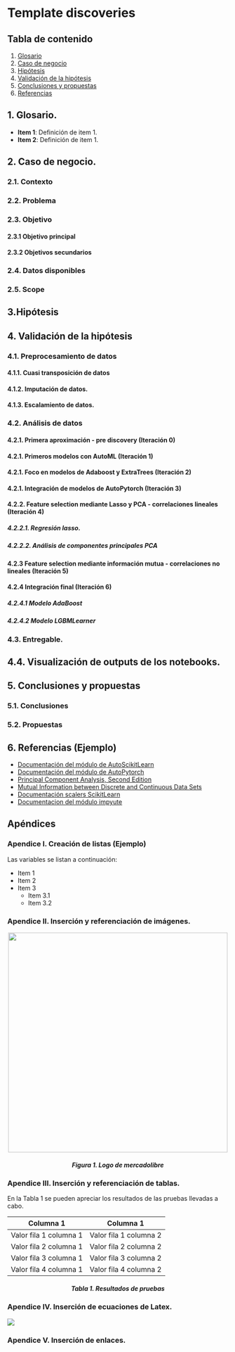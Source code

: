 # Template discoveries 

## Tabla de contenido

1. [ Glosario ](#glosario)
2. [ Caso de negocio ](#caso_negocio)
3. [ Hipótesis ](#hipotesis)
4. [ Validación de la hipótesis](#validacion_hipotests)
5. [ Conclusiones y propuestas](#conclusiones)
6. [ Referencias ](#referencias)
 
<a name="glosario"></a>
## 1. Glosario.

- **Item 1**: Definición de item 1.
- **Item 2**: Definición de item 1.

<a name="caso_negocio"></a>
## 2. Caso de negocio.

### 2.1. Contexto
### 2.2. Problema
### 2.3. Objetivo
#### 2.3.1 Objetivo principal
#### 2.3.2 Objetivos secundarios
### 2.4. Datos disponibles
### 2.5. Scope
## 3.Hipótesis
## 4. Validación de la hipótesis
### 4.1. Preprocesamiento de datos
#### 4.1.1. Cuasi transposición de datos
#### 4.1.2. Imputación de datos.
#### 4.1.3. Escalamiento de datos.
### 4.2. Análisis de datos
#### 4.2.1. Primera aproximación - pre discovery (Iteración 0)
#### 4.2.1. Primeros modelos con AutoML (Iteración 1)
#### 4.2.1. Foco en modelos de Adaboost y ExtraTrees (Iteración 2)
#### 4.2.1. Integración de modelos de AutoPytorch (Iteración 3)
#### 4.2.2. Feature selection mediante Lasso y PCA - correlaciones lineales  (Iteración 4)
##### 4.2.2.1. Regresión lasso.
##### 4.2.2.2. Análisis de componentes principales PCA
#### 4.2.3 Feature selection mediante información mutua - correlaciones no lineales (Iteración 5)
#### 4.2.4 Integración final (Iteración 6)
##### 4.2.4.1 Modelo AdaBoost
##### 4.2.4.2 Modelo LGBMLearner
### 4.3. Entregable.
## 4.4. Visualización de outputs de los notebooks.
<a name="conclusiones"></a>
## 5. Conclusiones y propuestas
### 5.1. Conclusiones 
### 5.2. Propuestas
<a name="referencias"></a>
## 6. Referencias (Ejemplo)

- [Documentación del módulo de AutoScikitLearn](https://automl.github.io/auto-sklearn/master/)
- [Documentación del módulo de AutoPytorch](https://www.automl.org/automl/autopytorch/)
- [Principal Component Analysis, Second Edition](https://link.springer.com/book/10.1007/b98835)
- [Mutual Information between Discrete and Continuous Data Sets](https://www.ncbi.nlm.nih.gov/pmc/articles/PMC3929353/)
- [Documentación scalers ScikitLearn](https://scikit-learn.org/stable/modules/classes.html#module-sklearn.preprocessing)
- [Documentacion del módulo impyute](https://impyute.readthedocs.io/en/master/)

## Apéndices

### Apendice I. Creación de listas (Ejemplo)

Las variables se listan a continuación:

- Item 1
- Item 2
- Item 3
  - Item 3.1
  - Item 3.2

### Apendice II. Inserción y referenciación de imágenes.

<p align="center">
  <img src="images/lasso_feature_sel.png" width=500>
</p>
<h5 align="center">Figura 1. Logo de mercadolibre</h5>

### Apendice III. Inserción y referenciación de tablas.

En la Tabla 1 se pueden apreciar los resultados de las pruebas llevadas a cabo.

| Columna 1 | Columna 1 |
| --- | --- |
| Valor fila 1 columna 1 | Valor fila 1 columna 2 |
| Valor fila 2 columna 1 | Valor fila 2 columna 2 |
| Valor fila 3 columna 1 | Valor fila 3 columna 2 |
| Valor fila 4 columna 1 | Valor fila 4 columna 2 |

<h5 align="center"> Tabla 1. Resultados de pruebas</h5>

### Apendice IV. Inserción de ecuaciones de Latex.

<img src="https://render.githubusercontent.com/render/math?math=\begin{equation}\int_0^\infty e^{-x^2} dx = \frac{\sqrt{\pi}}{2}\end{equation}">

### Apendice V. Inserción de enlaces.
